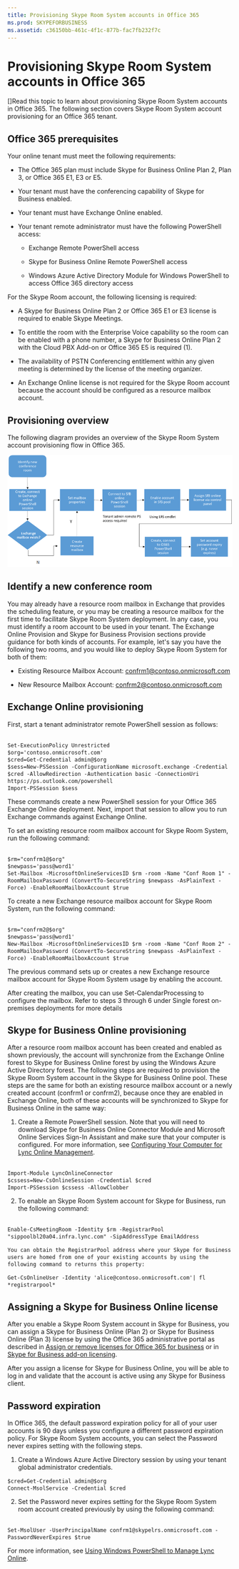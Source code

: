 ```yaml
---
title: Provisioning Skype Room System accounts in Office 365
ms.prod: SKYPEFORBUSINESS
ms.assetid: c36150bb-461c-4f1c-877b-fac7fb232f7c
---
```



# Provisioning Skype Room System accounts in Office 365
[]Read this topic to learn about provisioning Skype Room System accounts in Office 365.
The following section covers Skype Room System account provisioning for an Office 365 tenant. 
  
    
    


## Office 365 prerequisites

Your online tenant must meet the following requirements:
  
    
    

- The Office 365 plan must include Skype for Business Online Plan 2, Plan 3, or Office 365 E1, E3 or E5. 
    
  
- Your tenant must have the conferencing capability of Skype for Business enabled. 
    
  
- Your tenant must have Exchange Online enabled. 
    
  
- Your tenant remote administrator must have the following PowerShell access: 
    
  - Exchange Remote PowerShell access
    
  
  - Skype for Business Online Remote PowerShell access
    
  
  - Windows Azure Active Directory Module for Windows PowerShell to access Office 365 directory access
    
  
For the Skype Room account, the following licensing is required:
  
    
    

- A Skype for Business Online Plan 2 or Office 365 E1 or E3 license is required to enable Skype Meetings.
    
  
- To entitle the room with the Enterprise Voice capability so the room can be enabled with a phone number, a Skype for Business Online Plan 2 with the Cloud PBX Add-on or Office 365 E5 is required (1).
    
  
- The availability of PSTN Conferencing entitlement within any given meeting is determined by the license of the meeting organizer.
    
  
- An Exchange Online license is not required for the Skype Room account because the account should be configured as a resource mailbox account. 
    
  

## Provisioning overview

The following diagram provides an overview of the Skype Room System account provisioning flow in Office 365. 
  
    
    

  
    
    
![Skype Room System Provisioning steps for O365](images/354c5659-317b-4e85-a1bc-c60c07f305a4.png)
  
    
    

  
    
    

  
    
    

## Identify a new conference room

You may already have a resource room mailbox in Exchange that provides the scheduling feature, or you may be creating a resource mailbox for the first time to facilitate Skype Room System deployment. In any case, you must identify a room account to be used in your tenant. The Exchange Online Provision and Skype for Business Provision sections provide guidance for both kinds of accounts. For example, let's say you have the following two rooms, and you would like to deploy Skype Room System for both of them:
  
    
    

- Existing Resource Mailbox Account: confrm1@contoso.onmicrosoft.com
    
  
- New Resource Mailbox Account: confrm2@contoso.onmicrosoft.com
    
  

## Exchange Online provisioning

First, start a tenant administrator remote PowerShell session as follows: 
  
    
    

```

Set-ExecutionPolicy Unrestricted
$org='contoso.onmicrosoft.com'
$cred=Get-Credential admin@$org
$sess=New-PSSession -ConfigurationName microsoft.exchange -Credential $cred -AllowRedirection -Authentication basic -ConnectionUri https://ps.outlook.com/powershell
Import-PSSession $sess

```

These commands create a new PowerShell session for your Office 365 Exchange Online deployment. Next, import that session to allow you to run Exchange commands against Exchange Online.
  
    
    

  
    
    
To set an existing resource room mailbox account for Skype Room System, run the following command: 
  
    
    



```

$rm="confrm1@$org"
$newpass='pass@word1'
Set-Mailbox -MicrosoftOnlineServicesID $rm -room -Name "Conf Room 1" -RoomMailboxPassword (ConvertTo-SecureString $newpass -AsPlainText -Force) -EnableRoomMailboxAccount $true

```


  
    
    
To create a new Exchange resource mailbox account for Skype Room System, run the following command:
  
    
    



```

$rm="confrm2@$org"
$newpass='pass@word1'
New-Mailbox -MicrosoftOnlineServicesID $rm -room -Name "Conf Room 2" -RoomMailboxPassword (ConvertTo-SecureString $newpass -AsPlainText -Force) -EnableRoomMailboxAccount $true
```

The previous command sets up or creates a new Exchange resource mailbox account for Skype Room System usage by enabling the account. 
  
    
    
After creating the mailbox, you can use Set-CalendarProcessing to configure the mailbox. Refer to steps 3 through 6 under Single forest on-premises deployments for more details
  
    
    

## Skype for Business Online provisioning

After a resource room mailbox account has been created and enabled as shown previously, the account will synchronize from the Exchange Online forest to Skype for Business Online forest by using the Windows Azure Active Directory forest. The following steps are required to provision the Skype Room System account in the Skype for Business Online pool. These steps are the same for both an existing resource mailbox account or a newly created account (confrm1 or confrm2), because once they are enabled in Exchange Online, both of these accounts will be synchronized to Skype for Business Online in the same way: 
  
    
    

1. Create a Remote PowerShell session. Note that you will need to download Skype for Business Online Connector Module and Microsoft Online Services Sign-In Assistant and make sure that your computer is configured. For more information, see  [Configuring Your Computer for Lync Online Management](http://technet.microsoft.com/library/bca143e2-659a-4161-9220-59ffd9fc2874.aspx).
    
  ```
  
Import-Module LyncOnlineConnector
$cssess=New-CsOnlineSession -Credential $cred
Import-PSSession $cssess -AllowClobber

  ```

2. To enable an Skype Room System account for Skype for Business, run the following command:
    
  ```
  
Enable-CsMeetingRoom -Identity $rm -RegistrarPool "sippoolbl20a04.infra.lync.com" -SipAddressType EmailAddress
  ```


    You can obtain the RegistrarPool address where your Skype for Business users are homed from one of your existing accounts by using the following command to returns this property:
    


  ```
  Get-CsOnlineUser -Identity 'alice@contoso.onmicrosoft.com'| fl *registrarpool*
  ```


## Assigning a Skype for Business Online license

After you enable a Skype Room System account in Skype for Business, you can assign a Skype for Business Online (Plan 2) or Skype for Business Online (Plan 3) license by using the Office 365 administrative portal as described in  [Assign or remove licenses for Office 365 for business](https://support.office.com/en-us/article/Assign-or-remove-licenses-for-Office-365-for-business-997596b5-4173-4627-b915-36abac6786dc?ui=en-US&amp;rs=en-US&amp;ad=US) or in [Skype for Business add-on licensing](https://support.office.com/en-US/article/Skype-for-Business-add-on-licensing-3ed752b1-5983-43f9-bcfd-760619ab40a7). 
  
    
    
After you assign a license for Skype for Business Online, you will be able to log in and validate that the account is active using any Skype for Business client. 
  
    
    

## Password expiration

In Office 365, the default password expiration policy for all of your user accounts is 90 days unless you configure a different password expiration policy. For Skype Room System accounts, you can select the Password never expires setting with the following steps.
  
    
    

1. Create a Windows Azure Active Directory session by using your tenant global administrator credentials. 
    
  ```
  $cred=Get-Credential admin@$org
Connect-MsolService -Credential $cred
  ```

2. Set the Password never expires setting for the Skype Room System room account created previously by using the following command:
    
  ```
  
Set-MsolUser -UserPrincipalName confrm1@skypelrs.onmicrosoft.com -PasswordNeverExpires $true
  ```

For more information, see  [Using Windows PowerShell to Manage Lync Online](http://technet.microsoft.com/library/9ef2d853-10fb-4e02-a552-dcf6818d7153.aspx).
  
    
    

